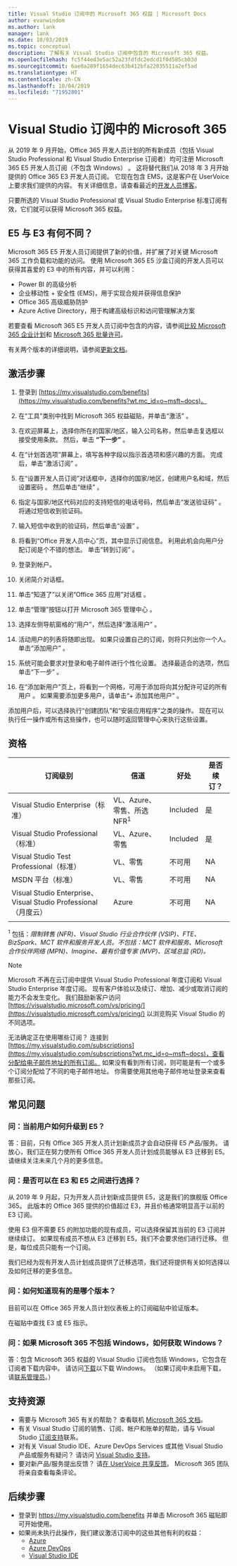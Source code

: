 ```yaml
---
title: Visual Studio 订阅中的 Microsoft 365 权益 | Microsoft Docs
author: evanwindom
ms.author: lank
manager: lank
ms.date: 10/03/2019
ms.topic: conceptual
description: 了解有关 Visual Studio 订阅中包含的 Microsoft 365 权益。
ms.openlocfilehash: fc5f44ed3e5ac52a23fdfdc2edcd1f0d585cb03d
ms.sourcegitcommit: 6ae0a289f1654dec63b412bfa22035511a2ef5ad
ms.translationtype: HT
ms.contentlocale: zh-CN
ms.lasthandoff: 10/04/2019
ms.locfileid: "71952801"
---
```

# <a name="microsoft-365-in-visual-studio-subscriptions"></a>Visual Studio 订阅中的 Microsoft 365
从 2019 年 9 月开始，Office 365 开发人员计划的所有新成员（包括 Visual Studio Professional 和 Visual Studio Enterprise 订阅者）均可注册 Microsoft 365 E5 开发人员订阅（不包含 Windows）  。 这将替代我们从 2018 年 3 月开始提供的 Office 365 E3 开发人员订阅。 它现在包含 EMS，这是客户在 UserVoice 上要求我们提供的内容。  有关详细信息，请查看最近的[开发人员博客](https://developer.microsoft.com/graph/blogs/new-microsoft-365-e5-subscription-with-ems-now-available-for-developers/)。

只要所选的 Visual Studio Professional 或 Visual Studio Enterprise 标准订阅有效，它们就可以获得 Microsoft 365 权益。

## <a name="what-is-different-about-e5-vs-e3"></a>E5 与 E3 有何不同？
Microsoft 365 E5 开发人员订阅提供了新的价值，并扩展了对关键 Microsoft 365 工作负载和功能的访问。 使用 Microsoft 365 E5 沙盒订阅的开发人员可以获得其喜爱的 E3 中的所有内容，并可以利用：

- Power BI 的高级分析
- 企业移动性 + 安全性 (EMS)，用于实现合规并获得信息保护
- Office 365 高级威胁防护
- Azure Active Directory，用于构建高级标识和访问管理解决方案

若要查看 Microsoft 365 E5 开发人员订阅中包含的内容，请参阅[比较 Microsoft 365 企业计划](https://nam06.safelinks.protection.outlook.com/?url=https%3A%2F%2Fwww.microsoft.com%2Fen-us%2Fmicrosoft-365%2Fcompare-all-microsoft-365-plans&data=04%7C01%7Cmikeald%40microsoft.com%7Cab7e48abb3a04d87278308d716e495b8%7C72f988bf86f141af91ab2d7cd011db47%7C1%7C0%7C637003043338656615%7CUnknown%7CTWFpbGZsb3d8eyJWIjoiMC4wLjAwMDAiLCJQIjoiV2luMzIiLCJBTiI6Ik1haWwiLCJXVCI6Mn0%3D%7C-1&sdata=NO9irwnRgVZme0nuZj50X7mI0G3bEeUs2ZdwYuxEr%2B8%3D&reserved=0)和 [Microsoft 365 批量许可](https://nam06.safelinks.protection.outlook.com/?url=https%3A%2F%2Fwww.microsoft.com%2Fen-us%2Flicensing%2Fproduct-licensing%2Fmicrosoft-365-enterprise&data=04%7C01%7Cmikeald%40microsoft.com%7Cab7e48abb3a04d87278308d716e495b8%7C72f988bf86f141af91ab2d7cd011db47%7C1%7C0%7C637003043338666614%7CUnknown%7CTWFpbGZsb3d8eyJWIjoiMC4wLjAwMDAiLCJQIjoiV2luMzIiLCJBTiI6Ik1haWwiLCJXVCI6Mn0%3D%7C-1&sdata=WziZov9B702H%2BxTchPPAmJmIpAsc6zbetlWOtFpANSk%3D&reserved=0)。

有关两个版本的详细说明，请参阅[更新文档](/office/developer-program/office-365-developer-program-faq)。

## <a name="activation-steps"></a>激活步骤
1. 登录到 [https://my.visualstudio.com/benefits](https://my.visualstudio.com/benefits?wt.mc_id=o~msft~docs)。

0. 在“工具”类别中找到 Microsoft 365 权益磁贴，并单击“激活”  。

0. 在欢迎屏幕上，选择你所在的国家/地区，输入公司名称，然后单击复选框以接受使用条款。  然后，单击 **“下一步”** 。

0. 在“计划首选项”屏幕上，填写各种字段以指示首选项和感兴趣的方面。 完成后，单击“激活订阅”  。

0. 在“设置开发人员订阅”对话框中，选择你的国家/地区，创建用户名和域，然后设置密码  。  然后单击“继续”  。

0. 指定与国家/地区代码对应的支持短信的电话号码，然后单击“发送验证码”  。  将通过短信收到验证码。 

0. 输入短信中收到的验证码，然后单击“设置”  。

0. 将看到“Office 开发人员中心”页，其中显示订阅信息。 利用此机会向用户分配订阅是个不错的想法。  单击“转到订阅”  。

0. 登录到帐户。 

0. 关闭简介对话框。

0. 单击“知道了”以关闭“Office 365 应用”对话框  。 

0. 单击“管理”按钮以打开 Microsoft 365 管理中心  。 

0. 选择左侧导航窗格的“用户”，然后选择“激活用户”   。  

0. 活动用户的列表将随即出现。  如果只设置自己的订阅，则将只列出你一个人。  单击“添加用户”  。

0. 系统可能会要求对登录和电子邮件进行个性化设置。  选择最适合的选项，然后单击“下一步”  。 

0. 在“添加新用户”页上，将看到一个网格，可用于添加将向其分配许可证的所有用户  。  如果需要添加更多用户，请单击“+ 添加其他用户”  。

添加用户后，可以选择执行“创建团队”和“安装应用程序”之类的操作。  现在可以执行任一操作或所有这些操作，也可以随时返回管理中心来执行这些设置。  

## <a name="eligibility"></a>资格

| 订阅级别                                                 |     信道                                            | 好处                                                          | 是否续订？    |
|--------------------------------------------------------------------|---------------------------------------------------------|------------------------------------------------------------------|---------------|
| Visual Studio Enterprise（标准）   | VL、Azure、零售、所选 NFR<sup>1</sup> | Included      |  是          |
| Visual Studio Professional（标准） | VL、Azure、零售                                       | Included                                                            |是         |
| Visual Studio Test Professional（标准）                         | VL、零售                                              | 不可用                                             |  NA         |
| MSDN 平台（标准）                                          | VL、零售                                              | 不可用                                              | NA         |
| Visual Studio Enterprise、Visual Studio Professional（月度云） | Azure                                       | 不可用                                                           |NA|
||

<sup>1</sup>  包括：*限制转售 (NFR)、Visual Studio 行业合作伙伴 (VSIP)、FTE、BizSpark、MCT 软件和服务开发人员。不包括：MCT 软件和服务、Microsoft 合作伙伴网络 (MPN)、Imagine、最有价值专家 (MVP)、区域总监 (RD)。*

> [!NOTE]
> Microsoft 不再在云订阅中提供 Visual Studio Professional 年度订阅和 Visual Studio Enterprise 年度订阅。 现有客户体验以及续订、增加、减少或取消订阅的能力不会发生变化。 我们鼓励新客户访问 [https://visualstudio.microsoft.com/vs/pricing/](https://visualstudio.microsoft.com/vs/pricing/) 以浏览购买 Visual Studio 的不同选项。

无法确定正在使用哪些订阅？  连接到 [https://my.visualstudio.com/subscriptions](https://my.visualstudio.com/subscriptions?wt.mc_id=o~msft~docs)，查看分配给电子邮件地址的所有订阅。 如果没有看到所有订阅，则可能是有一个或多个订阅分配给了不同的电子邮件地址。  你需要使用其他电子邮件地址登录来查看那些订阅。

## <a name="frequently-asked-questions"></a>常见问题
### <a name="q-how-do-current-users-upgrade-to-e5"></a>问：当前用户如何升级到 E5？
答：目前，只有 Office 365 开发人员计划新成员才会自动获得 E5 产品/服务。 请放心，我们正在努力使所有 Office 365 开发人员计划成员能够从 E3 迁移到 E5。 请继续关注未来几个月的更多信息。

### <a name="q-can-i-choose-e3-or-e5"></a>问：是否可以在 E3 和 E5 之间进行选择？
从 2019 年 9 月起，只为开发人员计划新成员提供 E5，这是我们的旗舰版 Office 365。  此版本的 Office 365 提供的价值超过 E3，并且价格通常明显高于以前的 E3 订阅。

使用 E3 但不需要 E5 的附加功能的现有成员，可以选择保留其当前的 E3 订阅并继续续订。 如果现有成员不想从 E3 迁移到 E5，我们不会要求他们进行迁移。 但是，每位成员只能有一个订阅。

我们已经为现有开发人员计划成员提供了迁移选项，我们还将提供有关如何选择以及如何迁移的更多信息。

### <a name="q-how-do-i-know-which-version-i-have"></a>问：如何知道现有的是哪个版本？
目前可以在 Office 365 开发人员计划仪表板上的订阅磁贴中验证版本。

在磁贴中查找 E3 或 E5 指示。


### <a name="q-if-microsoft-365-doesnt-include-windows-how-do-i-get-windows"></a>问：如果 Microsoft 365 不包括 Windows，如何获取 Windows？
答：包含 Microsoft 365 权益的 Visual Studio 订阅也包括 Windows，它包含在订阅者下载内容中。  请访问[下载](https://my.visualstudio.com/downloads)以下载 Windows。 （如果订阅中未启用下载，请[联系管理员](contact-my-admin.md)。） 

## <a name="support-resources"></a>支持资源
- 需要与 Microsoft 365 有关的帮助？  查看联机 [Microsoft 365 文档](/office/developer-program/office-365-developer-program-faq)。
- 有关 Visual Studio 订阅的销售、订阅、帐户和账单的帮助，请与 Visual Studio [订阅支持](https://visualstudio.microsoft.com/subscriptions/support/)联系。
- 对有关 Visual Studio IDE、Azure DevOps Services 或其他 Visual Studio 产品或服务有疑问？  请访问 [Visual Studio 支持](https://visualstudio.microsoft.com/support/)。
- 要对新产品/服务提出反馈？ 请[在 UserVoice 共享反馈](https://officespdev.uservoice.com/forums/224641-feature-requests-and-feedback?category_id=171306)。 Microsoft 365 团队将亲自查看每条评论。

## <a name="next-steps"></a>后续步骤
- 登录到 https://my.visualstudio.com/benefits 并单击 Microsoft 365 磁贴即可开始使用。 
- 如果尚未执行此操作，我们建议激活订阅中的这些其他有利的权益：
   - [Azure](vs-azure.md)
   - [Azure DevOps](vs-azure-devops.md)
   - [Visual Studio IDE](vs-ide-benefit.md)

